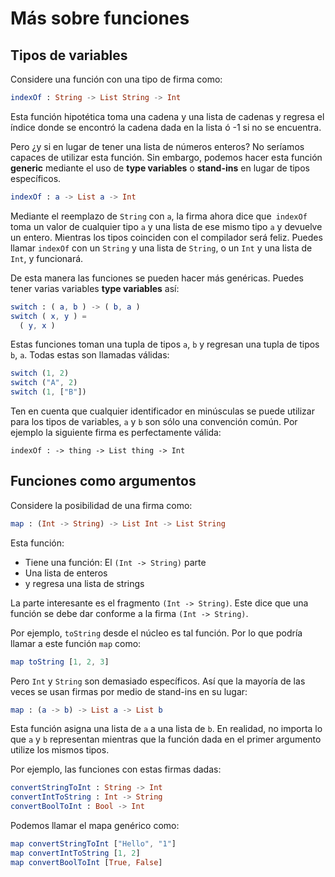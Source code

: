 # Más sobre funciones

## Tipos de variables

Considere una función con una tipo de firma como:

```elm
indexOf : String -> List String -> Int
```

Esta función hipotética toma una cadena y una lista de cadenas y regresa el índice donde se encontró la cadena dada en la lista ó -1 si no se encuentra.

Pero ¿y si en lugar de tener una lista de números enteros? No seríamos capaces de utilizar esta función. Sin embargo, podemos hacer esta función __generic__ mediante el uso de __type variables__ o __stand-ins__ en lugar de tipos específicos.

```elm
indexOf : a -> List a -> Int
```

Mediante el reemplazo de `String` con `a`, la firma ahora dice que` indexOf` toma un valor de cualquier tipo `a` y una lista de ese mismo tipo `a` y devuelve un entero. Mientras los tipos coinciden con el compilador será feliz. Puedes llamar  `indexOf` con un `String` y una lista de `String`, o un `Int` y una lista de `Int`, y funcionará.

De esta manera las funciones se pueden hacer más genéricas. Puedes tener varias variables __type variables__ así:

```elm
switch : ( a, b ) -> ( b, a )
switch ( x, y ) =
  ( y, x )
```

Estas funciones toman una tupla de tipos `a`, `b` y regresan una tupla de tipos `b`, `a`. Todas estas son llamadas válidas:  

```elm
switch (1, 2)
switch ("A", 2)
switch (1, ["B"])
```

Ten en cuenta que cualquier identificador en minúsculas se puede utilizar para los tipos de  variables, `a` y `b` son sólo una convención común. Por ejemplo la siguiente firma es perfectamente válida:

```
indexOf : -> thing -> List thing -> Int
```

## Funciones como argumentos

Considere la posibilidad de una firma como:

```elm
map : (Int -> String) -> List Int -> List String
```

Esta función:

- Tiene una función: El `(Int -> String)` parte
- Una lista de enteros
- y regresa una lista de strings

La parte interesante es el fragmento `(Int -> String)`. Este dice que una función se debe dar conforme a la firma `(Int -> String)`.

Por ejemplo, `toString` desde el núcleo es tal función. Por lo que podría llamar a este función `map` como:

```elm
map toString [1, 2, 3]
```

Pero `Int` y `String` son demasiado específicos. Así que la mayoría de las veces se usan firmas por medio de stand-ins en su lugar:

```elm
map : (a -> b) -> List a -> List b
```

Esta función asigna una lista de `a` a una lista de `b`. En realidad, no importa lo que `a` y `b` representan mientras que la función dada en el primer argumento utilize los mismos tipos.

Por ejemplo, las funciones con estas firmas dadas:

```elm
convertStringToInt : String -> Int
convertIntToString : Int -> String
convertBoolToInt : Bool -> Int
```

Podemos llamar el mapa genérico como:

```elm
map convertStringToInt ["Hello", "1"]
map convertIntToString [1, 2]
map convertBoolToInt [True, False]
```
